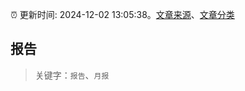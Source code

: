:alarm_clock: 更新时间: 2024-12-02 13:05:38。[文章来源](/README.md)、[文章分类](/TAGS.md)

## 报告


> 关键字：`报告`、`月报`



